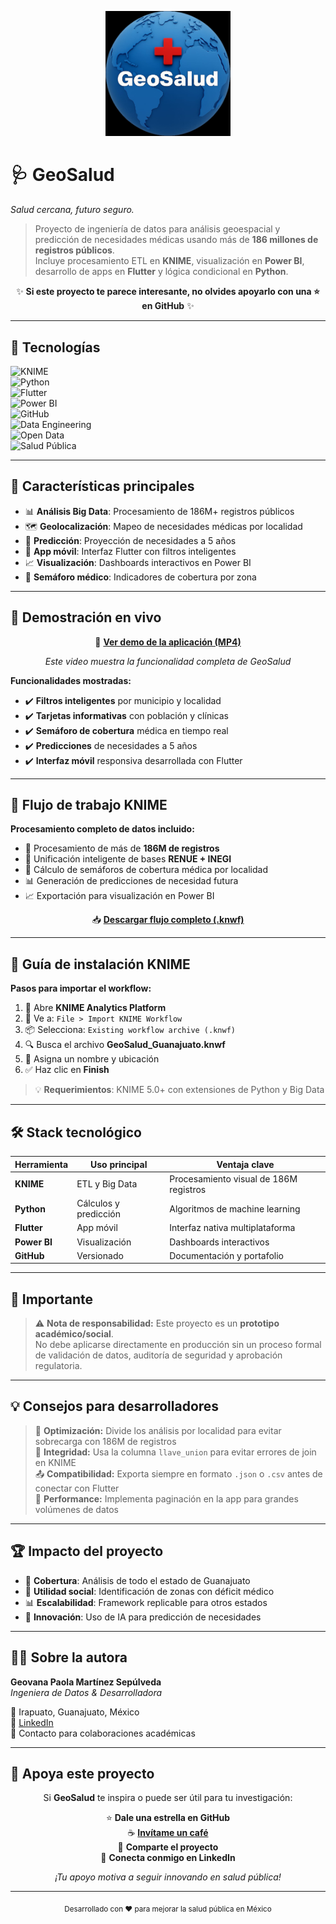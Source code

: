 <p align="center">
  <img src="assets/logo.geosalud.jpg" alt="Logo GeoSalud" width="200"/>
</p>

# 🩺 GeoSalud  
*Salud cercana, futuro seguro.*  

> Proyecto de ingeniería de datos para análisis geoespacial y predicción de necesidades médicas usando más de **186 millones de registros públicos**.  
> Incluye procesamiento ETL en **KNIME**, visualización en **Power BI**, desarrollo de apps en **Flutter** y lógica condicional en **Python**.  

<div align="center">

✨ **Si este proyecto te parece interesante, no olvides apoyarlo con una ⭐ en GitHub** ✨  

</div>

---

## 🔖 Tecnologías

![KNIME](https://img.shields.io/badge/KNIME-Data%20Analytics-yellow?logo=knime&logoColor=black)  
![Python](https://img.shields.io/badge/Python-3.x-blue?logo=python&logoColor=white)  
![Flutter](https://img.shields.io/badge/Flutter-Mobile%20App-02569B?logo=flutter&logoColor=white)  
![Power BI](https://img.shields.io/badge/Power%20BI-Visualization-F2C811?logo=powerbi&logoColor=black)  
![GitHub](https://img.shields.io/badge/GitHub-Portfolio-181717?logo=github&logoColor=white)  
![Data Engineering](https://img.shields.io/badge/Data-Engineering-orange)  
![Open Data](https://img.shields.io/badge/Open%20Data-Gov-008000)  
![Salud Pública](https://img.shields.io/badge/Salud-Pública-red)  

---

## 🚀 Características principales

- 📊 **Análisis Big Data**: Procesamiento de 186M+ registros públicos
- 🗺️ **Geolocalización**: Mapeo de necesidades médicas por localidad  
- 🔮 **Predicción**: Proyección de necesidades a 5 años
- 📱 **App móvil**: Interfaz Flutter con filtros inteligentes
- 📈 **Visualización**: Dashboards interactivos en Power BI
- 🏥 **Semáforo médico**: Indicadores de cobertura por zona  

---

## 🎥 Demostración en vivo

<div align="center">

🔗 **[Ver demo de la aplicación (MP4)](./documentacion/WhatsApp%20Video%202025-07-30%20at%201.57.33%20PM.mp4)**

*Este video muestra la funcionalidad completa de GeoSalud*

</div>

**Funcionalidades mostradas:**
- ✔️ **Filtros inteligentes** por municipio y localidad  
- ✔️ **Tarjetas informativas** con población y clínicas  
- ✔️ **Semáforo de cobertura** médica en tiempo real  
- ✔️ **Predicciones** de necesidades a 5 años  
- ✔️ **Interfaz móvil** responsiva desarrollada con Flutter  

---

## 🧩 Flujo de trabajo KNIME

**Procesamiento completo de datos incluido:**
- 🔄 Procesamiento de más de **186M de registros**
- 🔗 Unificación inteligente de bases **RENUE + INEGI**
- 🚦 Cálculo de semáforos de cobertura médica por localidad
- 📊 Generación de predicciones de necesidad futura
- 📈 Exportación para visualización en Power BI

<div align="center">

📥 **[Descargar flujo completo (.knwf)](./documentacion/GeoSalud_Guanajuato.knwf)**

</div>

---

## 🧪 Guía de instalación KNIME

**Pasos para importar el workflow:**

1. 📂 Abre **KNIME Analytics Platform**  
2. 📁 Ve a: `File > Import KNIME Workflow`  
3. 📦 Selecciona: `Existing workflow archive (.knwf)`  
4. 🔍 Busca el archivo **GeoSalud_Guanajuato.knwf**  
5. 📝 Asigna un nombre y ubicación  
6. ✅ Haz clic en **Finish**  

> 💡 **Requerimientos**: KNIME 5.0+ con extensiones de Python y Big Data

---

## 🛠️ Stack tecnológico

| Herramienta | Uso principal | Ventaja clave |
|-------------|---------------|---------------|
| **KNIME** | ETL y Big Data | Procesamiento visual de 186M registros |
| **Python** | Cálculos y predicción | Algoritmos de machine learning |
| **Flutter** | App móvil | Interfaz nativa multiplataforma |
| **Power BI** | Visualización | Dashboards interactivos |
| **GitHub** | Versionado | Documentación y portafolio |

---

## 📌 Importante

> ⚠️ **Nota de responsabilidad:** Este proyecto es un **prototipo académico/social**.  
> No debe aplicarse directamente en producción sin un proceso formal de validación de datos, auditoría de seguridad y aprobación regulatoria.

---

## 💡 Consejos para desarrolladores

> 🔧 **Optimización:** Divide los análisis por localidad para evitar sobrecarga con 186M de registros  
> 🔑 **Integridad:** Usa la columna `llave_union` para evitar errores de join en KNIME  
> 📤 **Compatibilidad:** Exporta siempre en formato `.json` o `.csv` antes de conectar con Flutter  
> 🚀 **Performance:** Implementa paginación en la app para grandes volúmenes de datos

---

## 🏆 Impacto del proyecto

- 📍 **Cobertura**: Análisis de todo el estado de Guanajuato
- 🏥 **Utilidad social**: Identificación de zonas con déficit médico
- 📊 **Escalabilidad**: Framework replicable para otros estados
- 🤖 **Innovación**: Uso de IA para predicción de necesidades

---

## 👩‍💻 Sobre la autora

**Geovana Paola Martínez Sepúlveda**  
*Ingeniera de Datos & Desarrolladora*

📍 Irapuato, Guanajuato, México  
🔗 [LinkedIn](https://www.linkedin.com/in/geovana-sepulveda/)  
📧 Contacto para colaboraciones académicas

---

## 🌟 Apoya este proyecto

<div align="center">

Si **GeoSalud** te inspira o puede ser útil para tu investigación:

⭐ **Dale una estrella en GitHub**  
☕ **[Invítame un café](https://www.buymeacoffee.com/geovana78)**  
🔄 **Comparte el proyecto**  
🤝 **Conecta conmigo en LinkedIn**

*¡Tu apoyo motiva a seguir innovando en salud pública!*

</div>

---

<div align="center">
  <sub>Desarrollado con ❤️ para mejorar la salud pública en México</sub>
</div>
